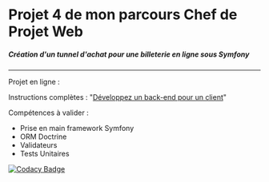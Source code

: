 
# Projet 4 de mon parcours Chef de Projet Web

##### Création d'un tunnel d'achat pour une billeterie en ligne sous Symfony 

------

Projet en ligne : 

Instructions complètes : "[Développez un back-end pour un client](https://openclassrooms.com/fr/projects/developpez-un-back-end-pour-un-client)"

Compétences à valider : 

* Prise en main framework Symfony
* ORM Doctrine 
* Validateurs 
* Tests Unitaires 


[![Codacy Badge](https://api.codacy.com/project/badge/Grade/7f1a580a021040ac97055e52fb741574)](https://app.codacy.com/app/kl-marvin/Projet4?utm_source=github.com&utm_medium=referral&utm_content=kl-marvin/Projet4&utm_campaign=Badge_Grade_Dashboard)

